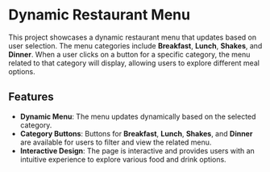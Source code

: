 # Dynamic Restaurant Menu

This project showcases a dynamic restaurant menu that updates based on user selection. The menu categories include **Breakfast**, **Lunch**, **Shakes**, and **Dinner**. When a user clicks on a button for a specific category, the menu related to that category will display, allowing users to explore different meal options.

## Features

- **Dynamic Menu**: The menu updates dynamically based on the selected category.
- **Category Buttons**: Buttons for **Breakfast**, **Lunch**, **Shakes**, and **Dinner** are available for users to filter and view the related menu.
- **Interactive Design**: The page is interactive and provides users with an intuitive experience to explore various food and drink options.



   

